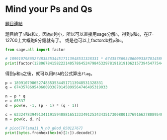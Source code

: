 # Mind your Ps and Qs

[題目連結](https://play.picoctf.org/practice/challenge/162)

題目給了`n`和`e`和`c`，因為`n`夠小，所以可以直接用sage分解`n`，得到`p`和`q`，在i7-12700上大概跑8分鐘就有了。
或是也可以上factordb找`p`和`q`。

```python
from sage.all import factor

# 1899107986527483535344517113948531328331 * 674357869540600933870145899564746495319033
print(factor(1280678415822214057864524798453297819181910621573945477544758171055968245116423923))
```

得到`p`和`q`之後，就可以用`RSA`的公式算出`flag`。

```python
p = 1899107986527483535344517113948531328331
q = 674357869540600933870145899564746495319033

n = p * q
e = 65537
d = pow(e, -1, (p - 1) * (q - 1))

c = 62324783949134119159408816513334912534343517300880137691662780895409992760262021
m = pow(c, d, n)

# picoCTF{sma11_N_n0_g0od_05012767}
print(bytes.fromhex(hex(m)[2:]).decode())
```
